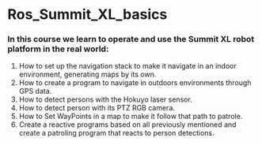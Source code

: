 # Ros_Summit_XL_basics

### **In this course we learn to operate and use the Summit XL robot platform in the real world:**

1. How to set up the navigation stack to make it navigate in an indoor environment, generating maps by its own.
2. How to create a program to navigate in outdoors environments through GPS data.
3. How to detect persons with the Hokuyo laser sensor.
4. How to detect person with its PTZ RGB camera.
5. How to Set WayPoints in a map to make it follow that path to patrole.
6. Create a reactive programs based on all previously mentioned and create a patroling program that reacts to person detections.
